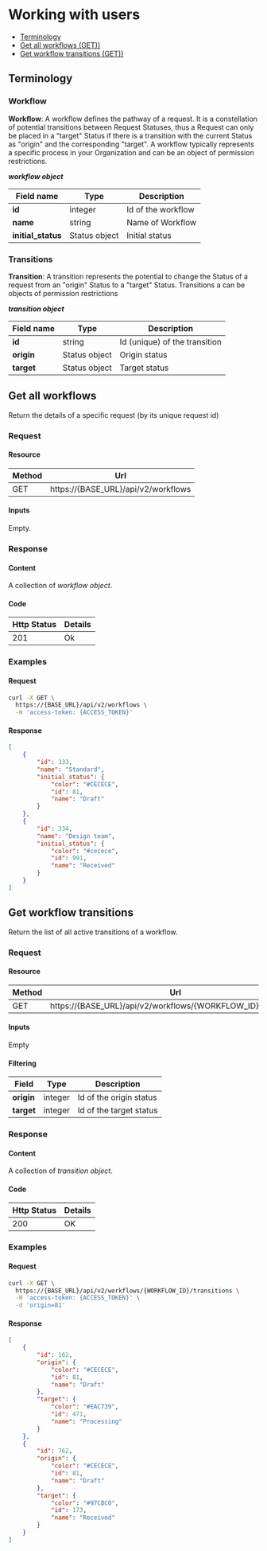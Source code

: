 # Working with users

- [Terminology](#terminology)
- [Get all workflows (GET))](#get-all-workflows)
- [Get workflow transitions (GET))](#get-workflow-transitions)

## Terminology

### Workflow

**Workflow**: A workflow defines the pathway of a request. It is a constellation of potential transitions between Request Statuses, thus a Request can only be placed in a "target" Status if there is a transition with the current Status as "origin" and the corresponding "target". A workflow typically represents a specific process in your Organization and can be an object of permission restrictions.

**_workflow object_**

Field name |     Type    | Description
--------- | ----------- | -----------
**id** | integer | Id of the workflow
**name** | string | Name of Workflow
**initial_status** | Status object | Initial status

### Transitions

**Transition**: A transition represents the potential to change the Status of a request from an "origin" Status to a "target" Status. Transitions a can be objects of permission restrictions

**_transition object_**

Field name |     Type    | Description
--------- | ----------- | -----------
**id** | string | Id (unique) of the transition
**origin** | Status object | Origin status
**target** | Status object | Target status


## Get all workflows

Return the details of a specific request (by its unique request id)

### Request

#### Resource

Method | Url
------- | --------
GET | https://{BASE_URL}/api/v2/workflows

#### Inputs

Empty.

### Response

#### Content

A collection of _workflow object_.

#### Code
Http Status | Details
----------- | ----------
201 | Ok


### Examples

#### Request

```sh
curl -X GET \
  https://{BASE_URL}/api/v2/workflows \
  -H 'access-token: {ACCESS_TOKEN}'
```

#### Response

```json
[
    {
        "id": 333,
        "name": "Standard",
        "initial_status": {
            "color": "#CECECE",
            "id": 81,
            "name": "Draft"
        }
    },
    {
        "id": 334,
        "name": "Design team",
        "initial_status": {
            "color": "#cecece",
            "id": 991,
            "name": "Received"
        }
    }
]
```

## Get workflow transitions

Return the list of all active transitions of a workflow.

### Request

#### Resource

Method | Url
------- | --------
GET | https://{BASE_URL}/api/v2/workflows/{WORKFLOW_ID}/transitions

#### Inputs

Empty

#### Filtering

Field | Type | Description
------ | ---------- | ----------
**origin**  | integer | Id of the origin status
**target**   | integer | Id of the target status

### Response

#### Content

A collection of _transition object_.

#### Code

Http Status | Details
----------- | ----------
200 | OK

### Examples

#### Request
```sh
curl -X GET \
  https://{BASE_URL}/api/v2/workflows/{WORKFLOW_ID}/transitions \
  -H 'access-token: {ACCESS_TOKEN}' \
  -d 'origin=81'
```

#### Response

```json
[
    {
        "id": 162,
        "origin": {
            "color": "#CECECE",
            "id": 81,
            "name": "Draft"
        },
        "target": {
            "color": "#EAC739",
            "id": 471,
            "name": "Processing"
        }
    },
    {
        "id": 762,
        "origin": {
            "color": "#CECECE",
            "id": 81,
            "name": "Draft"
        },
        "target": {
            "color": "#97CBC0",
            "id": 173,
            "name": "Received"
        }
    }
]
```
